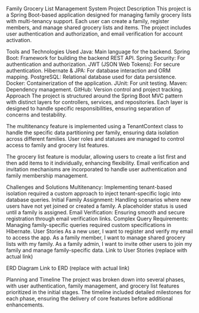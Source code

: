Family Grocery List Management System
Project Description
This project is a Spring Boot-based application designed for managing family grocery lists with multi-tenancy support. Each user can create a family, register members, and manage shared grocery lists and items. The project includes user authentication and authorization, and email verification for account activation.

Tools and Technologies Used
Java: Main language for the backend.
Spring Boot: Framework for building the backend REST API.
Spring Security: For authentication and authorization.
JWT (JSON Web Tokens): For secure authentication.
Hibernate & JPA: For database interaction and ORM mapping.
PostgreSQL: Relational database used for data persistence.
Docker: Containerization of the application.
JUnit: For unit testing.
Maven: Dependency management.
GitHub: Version control and project tracking.
Approach
The project is structured around the Spring Boot MVC pattern with distinct layers for controllers, services, and repositories. Each layer is designed to handle specific responsibilities, ensuring separation of concerns and testability.

The multitenancy feature is implemented using a TenantContext class to handle the specific data partitioning per family, ensuring data isolation across different families. User roles and statuses are managed to control access to family and grocery list features.

The grocery list feature is modular, allowing users to create a list first and then add items to it individually, enhancing flexibility. Email verification and invitation mechanisms are incorporated to handle user authentication and family membership management.

Challenges and Solutions
Multitenancy: Implementing tenant-based isolation required a custom approach to inject tenant-specific logic into database queries.
Initial Family Assignment: Handling scenarios where new users have not yet joined or created a family. A placeholder status is used until a family is assigned.
Email Verification: Ensuring smooth and secure registration through email verification links.
Complex Query Requirements: Managing family-specific queries required custom specifications in Hibernate.
User Stories
As a new user, I want to register and verify my email to access the app.
As a family member, I want to manage shared grocery lists with my family.
As a family admin, I want to invite other users to join my family and manage family-specific data.
Link to User Stories (replace with actual link)

ERD Diagram
Link to ERD (replace with actual link)

Planning and Timeline
The project was broken down into several phases, with user authentication, family management, and grocery list features prioritized in the initial stages. The timeline included detailed milestones for each phase, ensuring the delivery of core features before additional enhancements.
